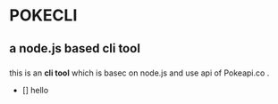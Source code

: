 # POKECLI
## a node.js based cli tool

###
 this is an **cli tool** which is basec on node.js and use api of Pokeapi.co .

 - [] hello
